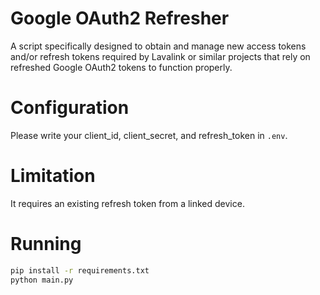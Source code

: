 # Google OAuth2 Refresher
A script specifically designed to obtain and manage new access tokens and/or refresh tokens required by Lavalink or similar projects that rely on refreshed Google OAuth2 tokens to function properly.

# Configuration
Please write your client_id, client_secret, and refresh_token in `.env`.

# Limitation
It requires an existing refresh token from a linked device.

# Running
```bash
pip install -r requirements.txt
python main.py
```